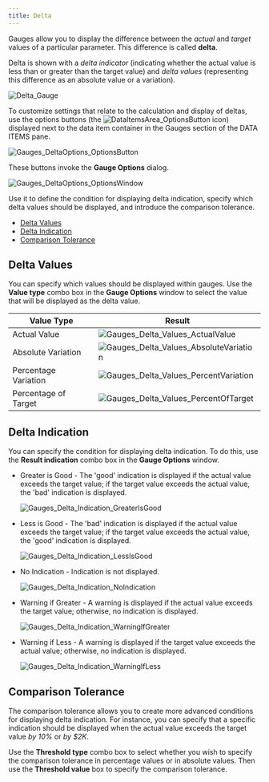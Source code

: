 ```yaml
---
title: Delta
---
```

Gauges allow you to display the difference between the _actual_ and _target_ values of a particular parameter. This difference is called **delta**.

Delta is shown with a _delta indicator_ (indicating whether the actual value is less than or greater than the target value) and _delta values_ (representing this difference as an absolute value or a variation).

![Delta_Gauge](../../../../images/Img20029.png)

To customize settings that relate to the calculation and display of deltas, use the options buttons (the ![DataItemsArea_OptionsButton](../../../../images/Img20167.png) icon) displayed next to the data item container in the Gauges section of the DATA ITEMS pane.

![Gauges_DeltaOptions_OptionsButton](../../../../images/Img19991.png)

These buttons invoke the **Gauge Options** dialog.

![Gauges_DeltaOptions_OptionsWindow](../../../../images/Img19992.png)

Use it to define the condition for displaying delta indication, specify which delta values should be displayed, and introduce the comparison tolerance.
* [Delta Values](#deltavalues)
* [Delta Indication](#deltaindicationcondition)
* [Comparison Tolerance](#comparisontolerance)

## <a name="deltavalues"/>Delta Values
You can specify which values should be displayed within gauges. Use the **Value type** combo box in the **Gauge Options** window to select the value that will be displayed as the delta value.

| Value Type | Result |
|---|---|
| Actual Value | ![Gauges_Delta_Values_ActualValue](../../../../images/Img20094.png) |
| Absolute Variation | ![Gauges_Delta_Values_AbsoluteVariation](../../../../images/Img20093.png) |
| Percentage Variation | ![Gauges_Delta_Values_PercentVariation](../../../../images/Img20096.png) |
| Percentage of Target | ![Gauges_Delta_Values_PercentOfTarget](../../../../images/Img20095.png) |

## <a name="deltaindicationcondition"/>Delta Indication
You can specify the condition for displaying delta indication. To do this, use the **Result indication** combo box in the **Gauge Options** window.
* Greater is Good - The 'good' indication is displayed if the actual value exceeds the target value; if the target value exceeds the actual value, the 'bad' indication is displayed. 
	
	![Gauges_Delta_Indication_GreaterIsGood](../../../../images/Img20088.png)
* Less is Good - The 'bad' indication is displayed if the actual value exceeds the target value; if the target value exceeds the actual value, the 'good' indication is displayed. 
	
	![Gauges_Delta_Indication_LessIsGood](../../../../images/Img20089.png)
* No Indication - Indication is not displayed. 
	
	![Gauges_Delta_Indication_NoIndication](../../../../images/Img20090.png)
* Warning if Greater - A warning is displayed if the actual value exceeds the target value; otherwise, no indication is displayed. 
	
	![Gauges_Delta_Indication_WarningIfGreater](../../../../images/Img20091.png)
* Warning if Less - A warning is displayed if the target value exceeds the actual value; otherwise, no indication is displayed. 
	
	![Gauges_Delta_Indication_WarningIfLess](../../../../images/Img20092.png)

## <a name="comparisontolerance"/>Comparison Tolerance
The comparison tolerance allows you to create more advanced conditions for displaying delta indication. For instance, you can specify that a specific indication should be displayed when the actual value exceeds the target value _by 10%_ or _by $2K_.

Use the **Threshold type** combo box to select whether you wish to specify the comparison tolerance in percentage values or in absolute values. Then use the **Threshold value** box to specify the comparison tolerance.
